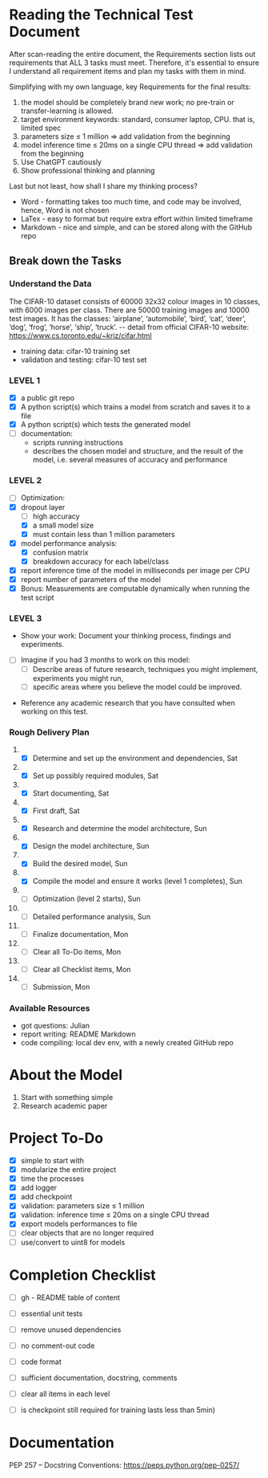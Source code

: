 # Reading the Technical Test Document
After scan-reading the entire document, the Requirements section lists out requirements that ALL 3 tasks must meet. Therefore, it's essential to ensure I understand all requirement items and plan my tasks with them in mind.

Simplifying with my own language, key Requirements for the final results:
1. the model should be completely brand new work; no pre-train or transfer-learning is allowed.
2. target environment keywords: standard, consumer laptop, CPU. that is, limited spec 
3. parameters size ≤ 1 million => add validation from the beginning
4. model inference time ≤ 20ms on a single CPU thread => add validation from the beginning
5. Use ChatGPT cautiously
6. Show professional thinking and planning

Last but not least, how shall I share my thinking process?
- Word - formatting takes too much time, and code may be involved, hence, Word is not chosen
- LaTex - easy to format but require extra effort within limited timeframe
- Markdown - nice and simple, and can be stored along with the GitHub repo

## Break down the Tasks
### Understand the Data
The CIFAR-10 dataset consists of 60000 32x32 colour images in 10 classes, with 6000 images per class. There are 50000 training images and 10000 test images.
It has the classes: ‘airplane’, ‘automobile’, ‘bird’, ‘cat’, ‘deer’, ‘dog’, ‘frog’, ‘horse’, ‘ship’, ‘truck’. -- detail from 
official CIFAR-10 website: https://www.cs.toronto.edu/~kriz/cifar.html

- training data: cifar-10 training set
- validation and testing: cifar-10 test set

### LEVEL 1

-[x] a public git repo
-[x] A python script(s) which trains a model from scratch and saves it to a file
-[x] A python script(s) which tests the generated model
-[ ] documentation:
  - scripts running instructions 
  - describes the chosen model and structure, and the result of the model, i.e. several measures of accuracy and performance

### LEVEL 2

-[ ] Optimization:
-[x] dropout layer
    -[ ] high accuracy 
    -[x] a small model size
    -[x] must contain less than 1 million parameters
-[x] model performance analysis:
    -[x] confusion matrix
    -[x] breakdown accuracy for each label/class
-[x] report inference time of the model in milliseconds per image per CPU
-[x] report number of parameters of the model
-[x] Bonus: Measurements are computable dynamically when running the test script

### LEVEL 3
- Show your work: Document your thinking process, findings and experiments.
-[ ] Imagine if you had 3 months to work on this model: 
  -[ ] Describe areas of future research, techniques you might implement, experiments you might run, 
  -[ ] specific areas where you believe the model could be improved.
- Reference any academic research that you have consulted when working on this test.

### Rough Delivery Plan
1. -[x] Determine and set up the environment and dependencies, Sat
2. -[x] Set up possibly required modules, Sat
3. -[x] Start documenting, Sat
4. -[x] First draft, Sat
5. -[x] Research and determine the model architecture, Sun
6. -[x] Design the model architecture, Sun
7. -[x] Build the desired model, Sun
8. -[x] Compile the model and ensure it works (level 1 completes), Sun
9. -[ ] Optimization (level 2 starts), Sun
10. -[ ] Detailed performance analysis, Sun
11. -[ ] Finalize documentation, Mon
12. -[ ] Clear all To-Do items, Mon
13. -[ ] Clear all Checklist items, Mon
14. -[ ] Submission, Mon 

### Available Resources
- got questions: Julian
- report writing: README Markdown
- code compiling: local dev env, with a newly created GitHub repo

# About the Model
1. Start with something simple
2. Research academic paper

# Project To-Do
-[x] simple to start with
-[x] modularize the entire project
-[x] time the processes
-[x] add logger
-[x] add checkpoint
-[x] validation: parameters size ≤ 1 million
-[x] validation: inference time ≤ 20ms on a single CPU thread
-[x] export models performances to file
-[ ] clear objects that are no longer required
-[ ] use/convert to uint8 for models

# Completion Checklist
-[ ] gh - README table of content
-[ ] essential unit tests
-[ ] remove unused dependencies
-[ ] no comment-out code
-[ ] code format
-[ ] sufficient documentation, docstring, comments
-[ ] clear all items in each level
-[ ] is checkpoint still required for training lasts less than 5min)


# Documentation
PEP 257 – Docstring Conventions: https://peps.python.org/pep-0257/

